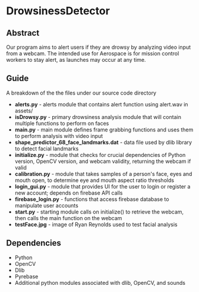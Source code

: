 # DrowsinessDetector

## Abstract
Our program aims to alert users if they are drowsy by analyzing video input from a webcam. The intended use for Aerospace is for mission control workers to stay alert, as launches may occur at any time.

## Guide
A breakdown of the the files under our source code directory
* **alerts.py** - alerts module that contains alert function using alert.wav in assets/
* **isDrowsy.py** - primary drowsiness analysis module that will contain multiple functions to perform on faces
* **main.py** - main module defines frame grabbing functions and uses them to perform analysis with video input
* **shape_predictor_68_face_landmarks.dat** - data file used by dlib library to detect facial landmarks
* **initialize.py** - module that checks for crucial dependencies of Python version, OpenCV version, and webcam validity, returning the webcam if valid
* **calibration.py** - module that takes samples of a person's face, eyes and mouth open, to determine eye and mouth aspect ratio thresholds
* **login_gui.py** - module that provides UI for the user to login or register a new account; depends on firebase API calls
* **firebase_login.py** - functions that access firebase database to manipulate user accounts
* **start.py** - starting module calls on initialize() to retrieve the webcam, then calls the main function on the webcam
* **testFace.jpg** - image of Ryan Reynolds used to test facial analysis


## Dependencies
+ Python
+ OpenCV
+ Dlib
+ Pyrebase
+ Additional python modules associated with dlib, OpenCV, and sounds
